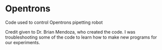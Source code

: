 # Opentrons
Code used to control Opentrons pipetting robot

Credit given to Dr. Brian Mendoza, who created the code. I was troubleshooting some of the code to learn how to make new programs for our experiments.
